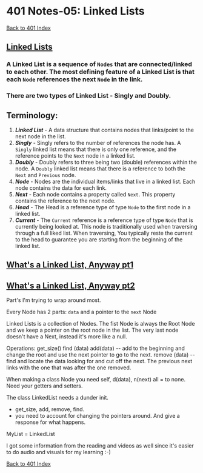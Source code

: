 # 401 Notes-05: Linked Lists
[Back to 401 Index](401-index.md)<br>

## [Linked Lists](https://canvas.instructure.com/courses/2440726/discussion_topics/10225262)

### A Linked List is a sequence of `Nodes` that are connected/linked to each other. The most defining feature of a Linked List is that each `Node` references the next `Node` in the link.

### There are two types of Linked List - Singly and Doubly.

## Terminology:

1. ***Linked List*** - A data structure that contains nodes that links/point to the next node in the list. 
2. ***Singly*** - Singly refers to the number of references the node has. A `Singly` linked list means that there is only one reference, and the reference points to the `Next` node in a linked list.
3. ***Doubly*** - Doubly refers to three being two (double) references within the node. A `Doubly` linked list means that there is a reference to both the `Next` and `Previous` node.
4. ***Node*** - Nodes are the individual items/links that live in a linked list. Each node contains the data for each link.
5. ***Next*** - Each node contains a property called `Next`. This property contains the reference to the next node.
6. ***Head*** - The Head is a reference type of type `Node` to the first node in a linked list.
7. ***Current*** - The `Current` reference is a reference type of type `Node` that is currently being looked at. This node is traditionally used when traversing through a full liked list. When traversing, You typically reste the current to the head to guarantee you are starting from the beginning of the linked list. 





## [What's a Linked List, Anyway pt1](https://medium.com/basecs/whats-a-linked-list-anyway-part-1-d8b7e6508b9d)







## [What's a Linked List, Anyway pt2](https://medium.com/basecs/whats-a-linked-list-anyway-part-2-131d96f71996)



Part's I'm trying to wrap around most.

Every Node has 2 parts:
`data` and a pointer to the `next` Node

Linked Lists is a collection of Nodes. 
The fist Node is always the Root Node and we keep a pointer on the root node in the list. The very last node doesn't have a Next, instead it's more like a null. 

Operations:
get_size()
find (data)
add(data) -- add to the beginning and change the root and use the next pointer to go to the next.
remove (data) -- find and locate the data looking for and cut off the next. The previous next links with the one that was after the one removed.

When making a class Node you need self, d(data), n(next) all = to none. 
Need your getters and setters.

The class LinkedList needs a dunder init. 
  - get_size, add, remove, find.
  - you need to account for changing the pointers around. And give a response for what happens.

MyList = LinkedList 

I got some information from the reading and videos as well since it's easier to do audio and visuals for my learning :-)







[Back to 401 Index](401-index.md)
